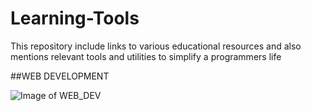 # Learning-Tools
This repository include links to various educational resources and also mentions relevant tools and utilities to simplify a programmers life 

##WEB DEVELOPMENT 

![Image of WEB_DEV](https://ibb.co/RcY7cV9)
